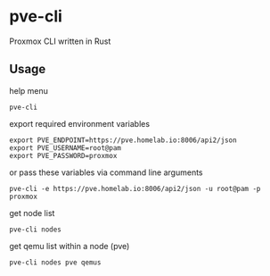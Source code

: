 # pve-cli

Proxmox CLI written in Rust

## Usage

help menu

```shell
pve-cli
```

export required environment variables

```shell
export PVE_ENDPOINT=https://pve.homelab.io:8006/api2/json
export PVE_USERNAME=root@pam
export PVE_PASSWORD=proxmox
```

or pass these variables via command line arguments

```shell
pve-cli -e https://pve.homelab.io:8006/api2/json -u root@pam -p proxmox
```

get node list

```shell
pve-cli nodes
```

get qemu list within a node (pve)

```shell
pve-cli nodes pve qemus
```
